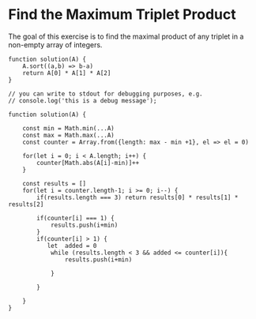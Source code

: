# Find the Maximum Triplet Product

The goal of this exercise is to find the maximal product of any triplet in a non-empty array of integers.

```
function solution(A) {
    A.sort((a,b) => b-a)
    return A[0] * A[1] * A[2]
}
```

```
// you can write to stdout for debugging purposes, e.g.
// console.log('this is a debug message');

function solution(A) {

    const min = Math.min(...A)
    const max = Math.max(...A)
    const counter = Array.from({length: max - min +1}, el => el = 0)

    for(let i = 0; i < A.length; i++) {
        counter[Math.abs(A[i]-min)]++
    }

    const results = []
    for(let i = counter.length-1; i >= 0; i--) {
        if(results.length === 3) return results[0] * results[1] * results[2]
        
        if(counter[i] === 1) {
            results.push(i+min)
        }
        if(counter[i] > 1) {
           let  added = 0
            while (results.length < 3 && added <= counter[i]){
                results.push(i+min)

            }
           
        }

    }   
}
```
